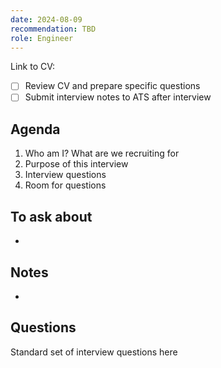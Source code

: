 ```yaml
---
date: 2024-08-09
recommendation: TBD
role: Engineer
---
```


Link to CV: 

* [ ] Review CV and prepare specific questions
* [ ] Submit interview notes to ATS after interview

## Agenda
1. Who am I? What are we recruiting for
2. Purpose of this interview
3. Interview questions
4. Room for questions

## To ask about
* 

## Notes
* 

## Questions
Standard set of interview questions here